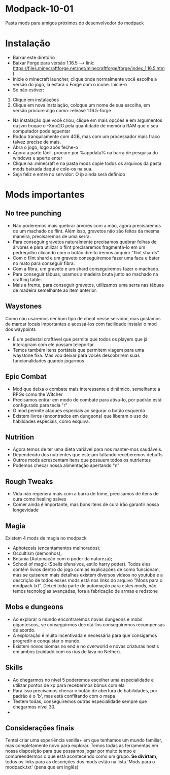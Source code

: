 # Modpack-10-01
Pasta mods para amigos próximos do desenvolvedor do modpack
# Instalação
- Baixar este diretório
- Baixar Forge para versão 1.16.5 --> link: https://files.minecraftforge.net/net/minecraftforge/forge/index_1.16.5.html
- Inicie o minecraft launcher, clique onde normalmente você escolhe a versão do jogo, lá estará o Forge com o ícone. Inicie-o
- Se não estiver:
1. Clique em instalações
2. Clique em nova instalação, coloque um nome de sua escolha, em versão procure algo como: release 1.16.5-forge
- Na instalação que você criou, clique em mais opções e em argumentos da jvm troque o -Xmx2G pela quantidade de memória RAM que o seu computador pode aguentar
- Rodou tranquilamente com 4GB, mas com um processador mais fraco talvez precise de mais.
- Abra o jogo, logo após feche-o
- Agora a parte fácil, procure por %appdata% na barra de pesquisa do windows e aperte enter
- Clique na .minecraft e na pasta mods copie todos os arquivos da pasta mods baixada daqui e cole-os na sua.
- Seja feliz e entre no servidor: O ip ainda será definido


# Mods importantes
## No tree punching
- Não poderemos mais quebrar árvores com a mão, agora precisaremos de um machado de flint. Além isso, gravetos não são feitos da mesma maneira, precisaremos de uma serra.
- Para conseguir gravetos naturalmente precisamos quebrar folhas de árvores e para utilizar o flint precisaremos fragmentá-lo em um pedregulho clicando com o botão direito iremos adquirir "flint shards".
- Com o flint shard e um graveto conseguiremos fazer uma faca e bater no mato para conseguir fibra.
- Com a fibra, um graveto e um shard conseguiremos fazer o machado.
- Para conseguir tábuas, usamos a madeira bruta junto ao machado na crafting table.
- Mais a frente, para conseguir gravetos, utilizamos uma serra nas tábuas de madeira semelhante ao item anterior.

## Waystones
Como não usaremos nenhum tipo de cheat nesse servidor, mas gostamos de marcar locais importantes e acessá-los com facilidade instalei o mod dos waypoints
- É um pedestal craftável que permite que todos os players que já interagiram com ele possam teleportar.
- Temos também itens portáteis que permitem viagem para uma waystone fixa. Mas vou deixar para vocês descobrirem suas funcionalidades quando jogarmos

## Epic Combat
- Mod que deixa o combate mais interessante e dinâmico, semelhante a RPGs como the Witcher
- Precisamos entrar em modo de combate para ativa-lo, por padrão está configurado para tecla "r"
- O mod permite ataques especiais ao segurar o botão esquerdo
- Existem livros (encontrados em dungeons) que liberam o uso de habildades especiais, como esquiva.

## Nutrition
- Agora temos de ter uma dieta variável para nos manter-mos saudáveis.
- Dependendo dos nutrientes que estejam faltando receberemos debuffs
- Outros mods acrescentam itens que possuem todos os nutrientes
- Podemos checar nossa alimentação apertando "n"

## Rough Tweaks
- Vida não regenera mais com a barra de fome, precisamos de itens de cura como healing salves
- Comer ainda é importante, mas bons itens de cura irão garantir nossa longevidade

## Magia
Existem 4 mods de magia no modpack
  - Aphoteosis (encantamentos melhorados);
  - Occultism (demonhos);
  - Botania (Automação com o poder da natureza);
  - School of magic (Spells ofensivos, estilo harry potter).
Todos eles contém livros dentro do jogo com as explicações de como funcionam, mas se quiserem mais detalhes existem diversos vídeos no youtube e a descrição de todos esses mods está nos links do arquivo "Mods para o modpack.txt".
Deixei toda parte de automação para estes mods, não temos tecnologias avançadas, fora a fabricação de armas e redstone

## Mobs e dungeons
- Ao explorar o mundo encontraremos novas dungeons e mobs gigantescos, se conseguirmos derrotá-los conseguiremos recompensas de acordo.
- A exploração é muito incentivada e necessária para que consigamos progredir e conquistar o mundo.
- Existem novos biomas no end e no overworld e novas criaturas hostis em ambos (cuidado com os rios de lava no Nether).

## Skills
- Ao chegarmos no nível 5 poderemos escolher uma especialidade e utilizar pontos de xp para recebermos bônus com ela
- Para isso precisamos checar o botão de abertura de habilidades, por padrão é o 'b', mas está conflitando com o mapa
- Testem todas, conseguiremos outras especialidade sempre que chegarmos nível 30.
- 

## Considerações finais
Tentei criar uma experiência vanilla+ em que tenhamos um mundo familiar, mas completamente novo para explorar. Temos todas as ferramentas em nossa disposição para que possamos jogar por muito tempo e compreendermos o que está acontecendo como um grupo. **Se divirtam**, todos os links para as descrições dos mods estão na lista 'Mods para o modpack.txt' (pena que em inglês)
